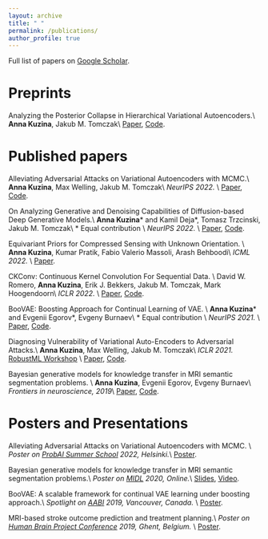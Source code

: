 ```yaml
---
layout: archive
title: " "
permalink: /publications/
author_profile: true
---
```


Full list of papers on <a href="https://scholar.google.com/citations?user=IMoc7ioAAAAJ&hl=en"> Google Scholar</a>.


[comment]: <> (Preprints)
[comment]: <> (======)

Preprints
======
Analyzing the Posterior Collapse in Hierarchical Variational Autoencoders.\\
**Anna Kuzina**, Jakub M. Tomczak\\
[Paper](https://arxiv.org/abs/2302.09976),
[Code](https://github.com/AKuzina/dct_vae).


Published papers
======
Alleviating Adversarial Attacks on Variational Autoencoders with MCMC.\\
**Anna Kuzina**, Max Welling, Jakub M. Tomczak\\
*NeurIPS 2022.* \\
[Paper](https://arxiv.org/abs/2203.09940),
[Code](https://github.com/AKuzina/defend_vae_mcmc).


On Analyzing Generative and Denoising Capabilities of Diffusion-based Deep Generative Models.\\
 **Anna Kuzina**\* and Kamil Deja\*, Tomasz Trzcinski, Jakub M. Tomczak\\
\* Equal contribution \\
*NeurIPS 2022.* \\
[Paper](https://arxiv.org/abs/2206.00070),
[Code](https://github.com/KamilDeja/analysing_ddgm).


Equivariant Priors for Compressed Sensing with Unknown Orientation. \\
**Anna Kuzina**, Kumar Pratik, Fabio Valerio Massoli, Arash Behboodi\\
*ICML 2022.* \\ 
[Paper](https://proceedings.mlr.press/v162/kuzina22a.html).


CKConv: Continuous Kernel Convolution For Sequential Data. \\
David W. Romero, **Anna Kuzina**, Erik J. Bekkers, Jakub M. Tomczak, Mark Hoogendoorn\\
*ICLR 2022.* \\
[Paper](https://arxiv.org/abs/2102.02611),
[Code](https://github.com/dwromero/ckconv).


BooVAE: Boosting Approach for Continual Learning of VAE. \\
**Anna Kuzina**\* and Evgenii Egorov\*, Evgeny Burnaev\\
\* Equal contribution \\
*NeurIPS 2021.* \\
[Paper](https://proceedings.neurips.cc/paper/2021/hash/952285b9b7e7a1be5aa7849f32ffff05-Abstract.html),
[Code](https://github.com/AKuzina/boovae).


Diagnosing Vulnerability of Variational Auto-Encoders to Adversarial Attacks.\\
**Anna Kuzina**, Max Welling, Jakub M. Tomczak\\
*ICLR 2021.* [RobustML Workshop](https://sites.google.com/connect.hku.hk/robustml-2021/accepted-papers/paper-024) \\
[Paper](https://arxiv.org/abs/2103.06701),
[Code](https://github.com/AKuzina/attack_vae).


Bayesian generative models for knowledge transfer in MRI semantic segmentation problems. \\
**Anna Kuzina**, Evgenii Egorov, Evgeny Burnaev\\
*Frontiers in neuroscience, 2019*\\
[Paper](https://www.frontiersin.org/articles/10.3389/fnins.2019.00844/full), 
[Code](https://akuzina.github.io/DWP/).

Posters and Presentations
======
Alleviating Adversarial Attacks on Variational Autoencoders with MCMC. \\
*Poster on [ProbAI Summer School](https://probabilistic.ai/) 2022, Helsinki.*\\
[Poster](https://akuzina.github.io/files/ProbAI_poster.pdf).


Bayesian generative models for knowledge transfer in MRI semantic segmentation problems.\\
*Poster on [MIDL](https://2020.midl.io/papers/kuzina20.html) 2020, Online.*\\
[Slides](https://akuzina.github.io/files/midl_dwp.pdf), 
[Video](https://www.youtube.com/watch?v=d1GkoVyGKO4).


BooVAE: A scalable framework for continual VAE learning under boosting approach.\\
*Spotlight on [AABI](http://approximateinference.org/) 2019, Vancouver, Canada.* \\
[Poster](https://akuzina.github.io/files/Boo_AABI_Poster.pdf).


MRI-based stroke outcome prediction and treatment planning.\\
*Poster on [Human Brain Project Conference](https://education.humanbrainproject.eu/web/3rd-hbp-student-conference) 2019, Ghent, Belgium.* \\
 [Poster](https://akuzina.github.io/files/HBP_Poster.pdf).
